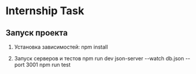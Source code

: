 # Internship Task

## Запуск проекта

1. Установка зависимостей:
npm install

2. Запуск серверов и тестов
npm run dev
json-server --watch db.json --port 3001
npm run test
